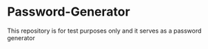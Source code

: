 # Password-Generator
This repository is for test purposes only and it serves as a password generator
